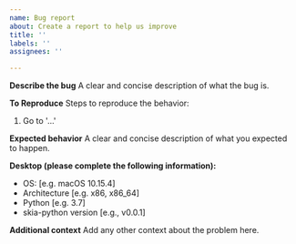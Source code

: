 ```yaml
---
name: Bug report
about: Create a report to help us improve
title: ''
labels: ''
assignees: ''

---
```


**Describe the bug**
A clear and concise description of what the bug is.

**To Reproduce**
Steps to reproduce the behavior:
1. Go to '...'

**Expected behavior**
A clear and concise description of what you expected to happen.

**Desktop (please complete the following information):**
 - OS: [e.g. macOS 10.15.4]
 - Architecture [e.g. x86, x86_64]
 - Python [e.g. 3.7]
 - skia-python version [e.g., v0.0.1]

**Additional context**
Add any other context about the problem here.
